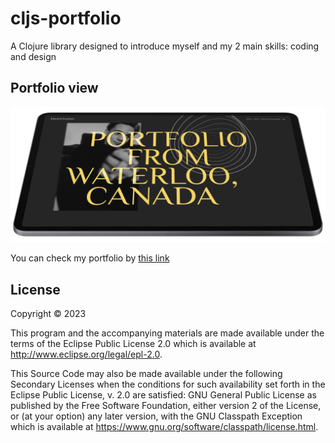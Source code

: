 # cljs-portfolio

A Clojure library designed to introduce myself and my 2 main skills: coding and design

## Portfolio view

![Portfolio Image](https://github.com/Erveftick/cljs-portfolio/blob/745809ef970c984133029f2138cec0858918556a/resources/public/img/portfolio.png)

You can check my portfolio by [this link](https://erveftick.github.io/)

## License

Copyright © 2023

This program and the accompanying materials are made available under the
terms of the Eclipse Public License 2.0 which is available at
http://www.eclipse.org/legal/epl-2.0.

This Source Code may also be made available under the following Secondary
Licenses when the conditions for such availability set forth in the Eclipse
Public License, v. 2.0 are satisfied: GNU General Public License as published by
the Free Software Foundation, either version 2 of the License, or (at your
option) any later version, with the GNU Classpath Exception which is available
at https://www.gnu.org/software/classpath/license.html.

